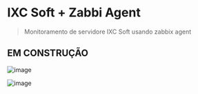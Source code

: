 # IXC Soft + Zabbi Agent

> Monitoramento de servidore IXC Soft usando zabbix agent

## EM CONSTRUÇÃO

![image](https://user-images.githubusercontent.com/23584038/129095939-e751442b-5a6e-442c-8976-87bcb2e2225c.png)

![image](https://user-images.githubusercontent.com/23584038/129090561-f64ddf56-be19-4166-98da-91e622eec597.png)
